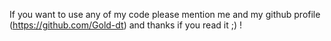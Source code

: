 If you want to use any of my code please mention me and my github profile (https://github.com/Gold-dt) and thanks if you read it ;) !
